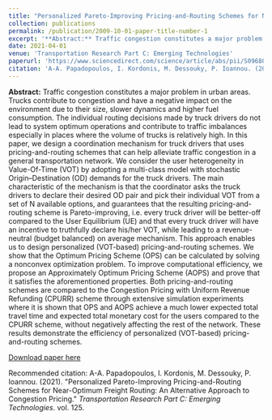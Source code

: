 ```yaml
---
title: "Personalized Pareto-Improving Pricing-and-Routing Schemes for Near-Optimum Freight Routing: An Alternative Approach to Congestion Pricing"
collection: publications
permalink: /publication/2009-10-01-paper-title-number-1
excerpt: '**Abstract:** Traffic congestion constitutes a major problem in urban areas. Trucks contribute to congestion and have a negative impact on the environment due to their size, slower dynamics and higher fuel consumption. The individual routing decisions made by truck drivers do not lead to system optimum operations and contribute to traffic imbalances especially in places where the volume of trucks is relatively high. In this paper, we design a coordination mechanism for truck drivers that uses pricing-and-routing schemes that can help alleviate traffic congestion in a general transportation network. We consider the user heterogeneity in Value-Of-Time (VOT) by adopting a multi-class model with stochastic Origin–Destination (OD) demands for the truck drivers. The main characteristic of the mechanism is that the coordinator asks the truck drivers to declare their desired OD pair and pick their individual VOT from a set of N available options, and guarantees that the resulting pricing-and-routing scheme is Pareto-improving, i.e. every truck driver will be better-off compared to the User Equilibrium (UE) and that every truck driver will have an incentive to truthfully declare his/her VOT, while leading to a revenue-neutral (budget balanced) on average mechanism. This approach enables us to design personalized (VOT-based) pricing-and-routing schemes. We show that the Optimum Pricing Scheme (OPS) can be calculated by solving a nonconvex optimization problem. To improve computational efficiency, we propose an Approximately Optimum Pricing Scheme (AOPS) and prove that it satisfies the aforementioned properties. Both pricing-and-routing schemes are compared to the Congestion Pricing with Uniform Revenue Refunding (CPURR) scheme through extensive simulation experiments where it is shown that OPS and AOPS achieve a much lower expected total travel time and expected total monetary cost for the users compared to the CPURR scheme, without negatively affecting the rest of the network. These results demonstrate the efficiency of personalized (VOT-based) pricing-and-routing schemes.'
date: 2021-04-01
venue: 'Transportation Research Part C: Emerging Technologies'
paperurl: 'https://www.sciencedirect.com/science/article/abs/pii/S0968090X2100036X?via%3Dihub'
citation: 'A-A. Papadopoulos, I. Kordonis, M. Dessouky, P. Ioannou. (2021). "Personalized Pareto-Improving Pricing-and-Routing Schemes for Near-Optimum Freight Routing: An Alternative Approach to Congestion Pricing." <i>Transportation Research Part C: Emerging Technologies</i>. vol. 125.'
---
```

**Abstract:** Traffic congestion constitutes a major problem in urban areas. Trucks contribute to congestion and have a negative impact on the environment due to their size, slower dynamics and higher fuel consumption. The individual routing decisions made by truck drivers do not lead to system optimum operations and contribute to traffic imbalances especially in places where the volume of trucks is relatively high. In this paper, we design a coordination mechanism for truck drivers that uses pricing-and-routing schemes that can help alleviate traffic congestion in a general transportation network. We consider the user heterogeneity in Value-Of-Time (VOT) by adopting a multi-class model with stochastic Origin–Destination (OD) demands for the truck drivers. The main characteristic of the mechanism is that the coordinator asks the truck drivers to declare their desired OD pair and pick their individual VOT from a set of N available options, and guarantees that the resulting pricing-and-routing scheme is Pareto-improving, i.e. every truck driver will be better-off compared to the User Equilibrium (UE) and that every truck driver will have an incentive to truthfully declare his/her VOT, while leading to a revenue-neutral (budget balanced) on average mechanism. This approach enables us to design personalized (VOT-based) pricing-and-routing schemes. We show that the Optimum Pricing Scheme (OPS) can be calculated by solving a nonconvex optimization problem. To improve computational efficiency, we propose an Approximately Optimum Pricing Scheme (AOPS) and prove that it satisfies the aforementioned properties. Both pricing-and-routing schemes are compared to the Congestion Pricing with Uniform Revenue Refunding (CPURR) scheme through extensive simulation experiments where it is shown that OPS and AOPS achieve a much lower expected total travel time and expected total monetary cost for the users compared to the CPURR scheme, without negatively affecting the rest of the network. These results demonstrate the efficiency of personalized (VOT-based) pricing-and-routing schemes.

[Download paper here](https://arxiv.org/pdf/1912.09174.pdf)

Recommended citation: A-A. Papadopoulos, I. Kordonis, M. Dessouky, P. Ioannou. (2021). "Personalized Pareto-Improving Pricing-and-Routing Schemes for Near-Optimum Freight Routing: An Alternative Approach to Congestion Pricing." <i>Transportation Research Part C: Emerging Technologies</i>. vol. 125.
